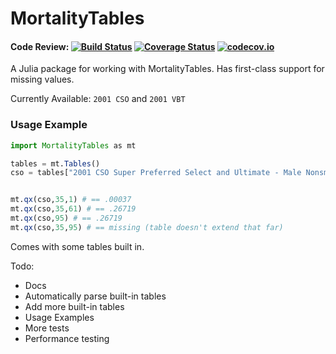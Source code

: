 # MortalityTables

#### Code Review: [![Build Status](https://travis-ci.org/alecloudenback/MortalityTables.jl.svg?branch=master)](https://travis-ci.org/alecloudenback/MortalityTables.jl) [![Coverage Status](https://coveralls.io/repos/github/alecloudenback/MortalityTables.jl/badge.svg?branch=master)](https://coveralls.io/github/alecloudenback/MortalityTables.jl?branch=master) [![codecov.io](http://codecov.io/github/alecloudenback/MortalityTables.jl/coverage.svg?branch=master)](http://codecov.io/github/alecloudenback/MortalityTables.jl?branch=master)
A Julia package for working with MortalityTables. Has first-class support for missing values.

Currently Available: `2001 CSO` and `2001 VBT`

### Usage Example

```julia
import MortalityTables as mt

tables = mt.Tables()
cso = tables["2001 CSO Super Preferred Select and Ultimate - Male Nonsmoker, ANB"]


mt.qx(cso,35,1) # == .00037
mt.qx(cso,35,61) # == .26719
mt.qx(cso,95) # == .26719
mt.qx(cso,35,95) # == missing (table doesn't extend that far)
```


Comes with some tables built in.

Todo:
- Docs
- Automatically parse built-in tables
- Add more built-in tables
- Usage Examples
- More tests
- Performance testing
